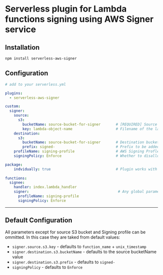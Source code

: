 # Serverless plugin for Lambda functions signing using AWS Signer service

## Installation

`npm install serverless-aws-signer`

## Configuration

```yaml
# add to your serverless.yml

plugins:
  - serverless-aws-signer

custom:
  signer:
    source:
      s3:
        bucketName: source-bucket-for-signer       # [REQUIRED] Source bucket for AWS Signer where zip archive with lambda code will be uploaded
        key: lambda-object-name                    # Filename of the lambda zip archive at S3 (copied by the plugin). Is ignored in case of individually packaged functions
    destination:
      s3:
        bucketName: source-bucket-for-signer       # Destination bucket for AWS Signer where signed zip archive with lambda will appear after signing. Can be the same as source bucket
        prefix: signed-                            # Prefix to be added to the name of the signed archive
    profileName: signing-profile                   # AWS Signing Profle name. Currently needs to be created separately
    signingPolicy: Enforce                         # Whether to disallow code updated signed improperly or just fire a warning

package:
    indvidually: true                              # Plugin works with both individually and commonly packaged functions
   
functions:
  signee:
    handler: index.lambda_handler
    signer:                                         # Any global parameter can be overridden by lambda individual configuration. package.individually.true needs to be enabled for the plugin to parse function configs
      profileName: signing-profile 
      signingPolicy: Enforce

```
---

## Default Configuration 

All parameters except for source S3 bucket and Signing profile can be ommitted. In this case they are taked from default values:

* `signer.source.s3.key` - defaults to `function_name` + `unix_timestamp`
* `signer.destination.s3.bucketName` - defaults to the source bucketName value
* `signer.destination.s3.prefix` - defaults to `signed-`
* `signingPolicy` - defaults to `Enforce`
